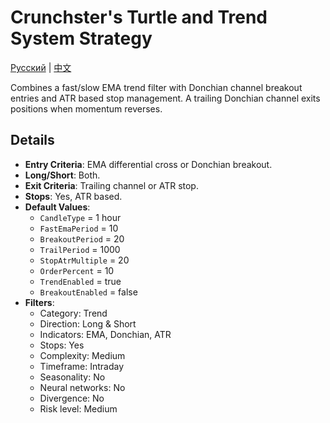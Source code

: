 # Crunchster's Turtle and Trend System Strategy
[Русский](README_ru.md) | [中文](README_cn.md)

Combines a fast/slow EMA trend filter with Donchian channel breakout entries and ATR based stop management. A trailing Donchian channel exits positions when momentum reverses.

## Details

- **Entry Criteria**: EMA differential cross or Donchian breakout.
- **Long/Short**: Both.
- **Exit Criteria**: Trailing channel or ATR stop.
- **Stops**: Yes, ATR based.
- **Default Values**:
  - `CandleType` = 1 hour
  - `FastEmaPeriod` = 10
  - `BreakoutPeriod` = 20
  - `TrailPeriod` = 1000
  - `StopAtrMultiple` = 20
  - `OrderPercent` = 10
  - `TrendEnabled` = true
  - `BreakoutEnabled` = false
- **Filters**:
  - Category: Trend
  - Direction: Long & Short
  - Indicators: EMA, Donchian, ATR
  - Stops: Yes
  - Complexity: Medium
  - Timeframe: Intraday
  - Seasonality: No
  - Neural networks: No
  - Divergence: No
  - Risk level: Medium
